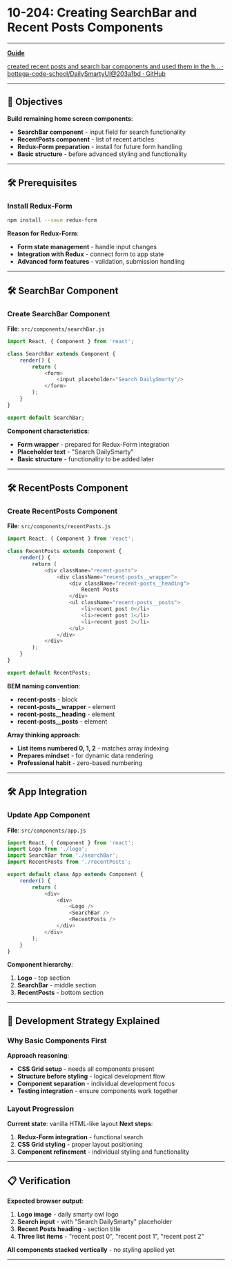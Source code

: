 # 10-204: Creating SearchBar and Recent Posts Components

---

**[Guide](https://devcamp.com/pt-full-stack-development-javascript-python-react/guide/creating-searchbar-recent-posts-components)**

[created recent posts and search bar components and used them in the h… · bottega-code-school/DailySmartyUI@203a1bd · GitHub](https://github.com/bottega-code-school/DailySmartyUI/commit/203a1bdc339f596abe924bea0f29d6a95d8cbf4b)

---

## 🎯 Objectives

**Build remaining home screen components**:

- **SearchBar component** - input field for search functionality
- **RecentPosts component** - list of recent articles
- **Redux-Form preparation** - install for future form handling
- **Basic structure** - before advanced styling and functionality

---

## 🛠️ Prerequisites

### Install Redux-Form

```bash
npm install --save redux-form
```

**Reason for Redux-Form**:

- **Form state management** - handle input changes
- **Integration with Redux** - connect form to app state
- **Advanced form features** - validation, submission handling

---

## 🛠️ SearchBar Component

### Create SearchBar Component

**File**: `src/components/searchBar.js`

```javascript
import React, { Component } from 'react';

class SearchBar extends Component {
    render() {
        return (
            <form>
                <input placeholder="Search DailySmarty"/>
            </form>
        );
    }
}

export default SearchBar;
```

**Component characteristics**:

- **Form wrapper** - prepared for Redux-Form integration
- **Placeholder text** - "Search DailySmarty" 
- **Basic structure** - functionality to be added later

---

## 🛠️ RecentPosts Component

### Create RecentPosts Component

**File**: `src/components/recentPosts.js`

```javascript
import React, { Component } from 'react';

class RecentPosts extends Component {
    render() {
        return (
            <div className="recent-posts">
                <div className="recent-posts__wrapper">
                    <div className="recent-posts__heading">
                        Recent Posts
                    </div>
                    <ul className="recent-posts__posts">
                        <li>recent post 0</li>
                        <li>recent post 1</li>
                        <li>recent post 2</li>
                    </ul>
                </div>
            </div>
        );
    }
}

export default RecentPosts;
```

**BEM naming convention**:

- **recent-posts** - block
- **recent-posts__wrapper** - element
- **recent-posts__heading** - element
- **recent-posts__posts** - element

**Array thinking approach**:

- **List items numbered 0, 1, 2** - matches array indexing
- **Prepares mindset** - for dynamic data rendering
- **Professional habit** - zero-based numbering

---

## 🛠️ App Integration

### Update App Component

**File**: `src/components/app.js`

```javascript
import React, { Component } from 'react';
import Logo from './logo';
import SearchBar from './searchBar';
import RecentPosts from './recentPosts';

export default class App extends Component {
    render() {
        return (
            <div>
                <div>
                    <Logo />
                    <SearchBar />
                    <RecentPosts />
                </div>
            </div>
        );
    }
}
```

**Component hierarchy**:

1. **Logo** - top section
2. **SearchBar** - middle section  
3. **RecentPosts** - bottom section

---

## 📧 Development Strategy Explained

### Why Basic Components First

**Approach reasoning**:

- **CSS Grid setup** - needs all components present
- **Structure before styling** - logical development flow
- **Component separation** - individual development focus
- **Testing integration** - ensure components work together

### Layout Progression

**Current state**: vanilla HTML-like layout
**Next steps**: 

1. **Redux-Form integration** - functional search
2. **CSS Grid styling** - proper layout positioning
3. **Component refinement** - individual styling and functionality

---

## 📋 Verification

**Expected browser output**:

1. **Logo image** - daily smarty owl logo
2. **Search input** - with "Search DailySmarty" placeholder
3. **Recent Posts heading** - section title
4. **Three list items** - "recent post 0", "recent post 1", "recent post 2"

**All components stacked vertically** - no styling applied yet

---
